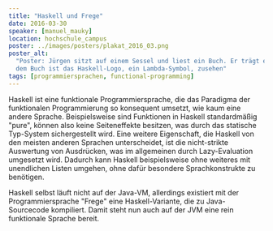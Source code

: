 ```yaml
---
title: "Haskell und Frege"
date: 2016-03-30
speaker: [manuel_mauky]
location: hochschule_campus
poster: ../images/posters/plakat_2016_03.png
poster_alt:
  "Poster: Jürgen sitzt auf einem Sessel und liest ein Buch. Er trägt eine Lese-Brille und schaut konzentriert aus. Auf
  dem Buch ist das Haskell-Logo, ein Lambda-Symbol, zusehen"
tags: [programmiersprachen, functional-programming]
---
```


Haskell ist eine funktionale Programmiersprache, die das Paradigma der funktionalen Programmierung so konsequent
umsetzt, wie kaum eine andere Sprache. Beispielsweise sind Funktionen in Haskell standardmäßig "pure", können also keine
Seiteneffekte besitzen, was durch das statische Typ-System sichergestellt wird. Eine weitere Eigenschaft, die Haskell
von den meisten anderen Sprachen unterscheidet, ist die nicht-strikte Auswertung von Ausdrücken, was im allgemeinen
durch Lazy-Evaluation umgesetzt wird. Dadurch kann Haskell beispielsweise ohne weiteres mit unendlichen Listen umgehen,
ohne dafür besondere Sprachkonstrukte zu benötigen.

Haskell selbst läuft nicht auf der Java-VM, allerdings existiert mit der Programmiersprache "Frege" eine
Haskell-Variante, die zu Java-Sourcecode kompiliert. Damit steht nun auch auf der JVM eine rein funktionale Sprache
bereit.

